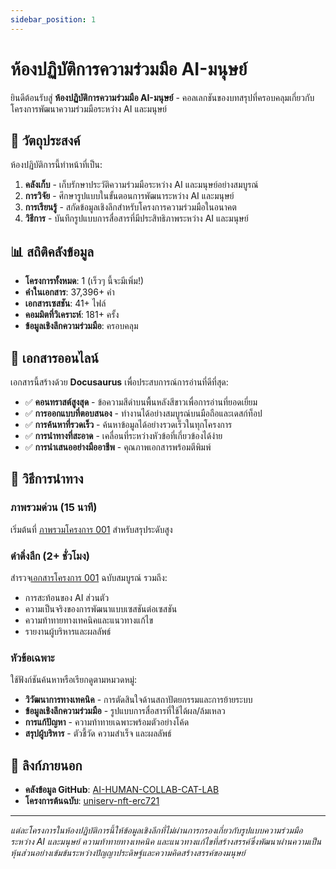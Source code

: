 ```yaml
---
sidebar_position: 1
---
```


# ห้องปฏิบัติการความร่วมมือ AI-มนุษย์

ยินดีต้อนรับสู่ **ห้องปฏิบัติการความร่วมมือ AI-มนุษย์** - คอลเลกชันของบทสรุปที่ครอบคลุมเกี่ยวกับโครงการพัฒนาความร่วมมือระหว่าง AI และมนุษย์

## 🎯 วัตถุประสงค์

ห้องปฏิบัติการนี้ทำหน้าที่เป็น:

1. **คลังเก็บ** - เก็บรักษาประวัติความร่วมมือระหว่าง AI และมนุษย์อย่างสมบูรณ์
2. **การวิจัย** - ศึกษารูปแบบในขั้นตอนการพัฒนาระหว่าง AI และมนุษย์  
3. **การเรียนรู้** - สกัดข้อมูลเชิงลึกสำหรับโครงการความร่วมมือในอนาคต
4. **วิธีการ** - บันทึกรูปแบบการสื่อสารที่มีประสิทธิภาพระหว่าง AI และมนุษย์

## 📊 สถิติคลังข้อมูล

- **โครงการทั้งหมด**: 1 (เร็วๆ นี้จะมีเพิ่ม!)
- **คำในเอกสาร**: 37,396+ คำ
- **เอกสารเซสชัน**: 41+ ไฟล์
- **คอมมิตที่วิเคราะห์**: 181+ ครั้ง
- **ข้อมูลเชิงลึกความร่วมมือ**: ครอบคลุม

## 🚀 เอกสารออนไลน์

เอกสารนี้สร้างด้วย **Docusaurus** เพื่อประสบการณ์การอ่านที่ดีที่สุด:

- ✅ **คอนทราสต์สูงสุด** - ข้อความสีดำบนพื้นหลังสีขาวเพื่อการอ่านที่ยอดเยี่ยม
- ✅ **การออกแบบที่ตอบสนอง** - ทำงานได้อย่างสมบูรณ์บนมือถือและเดสก์ท็อป
- ✅ **การค้นหาที่รวดเร็ว** - ค้นหาข้อมูลได้อย่างรวดเร็วในทุกโครงการ
- ✅ **การนำทางที่สะอาด** - เคลื่อนที่ระหว่างหัวข้อที่เกี่ยวข้องได้ง่าย
- ✅ **การนำเสนออย่างมืออาชีพ** - คุณภาพเอกสารพร้อมตีพิมพ์

## 📖 วิธีการนำทาง

### ภาพรวมด่วน (15 นาที)
เริ่มต้นที่ [ภาพรวมโครงการ 001](./uniserv-nft-carbon-credit/PROJECT_OVERVIEW) สำหรับสรุประดับสูง

### ดำดิ่งลึก (2+ ชั่วโมง)
สำรวจ[เอกสารโครงการ 001](./uniserv-nft-carbon-credit/) ฉบับสมบูรณ์ รวมถึง:
- การสะท้อนของ AI ส่วนตัว
- ความเป็นจริงของการพัฒนาแบบเซสชันต่อเซสชัน
- ความท้าทายทางเทคนิคและแนวทางแก้ไข
- รายงานผู้บริหารและผลลัพธ์

### หัวข้อเฉพาะ
ใช้ฟังก์ชันค้นหาหรือเรียกดูตามหมวดหมู่:
- **วิวัฒนาการทางเทคนิค** - การตัดสินใจด้านสถาปัตยกรรมและการย้ายระบบ
- **ข้อมูลเชิงลึกความร่วมมือ** - รูปแบบการสื่อสารที่ใช้ได้ผล/ล้มเหลว
- **การแก้ปัญหา** - ความท้าทายเฉพาะพร้อมตัวอย่างโค้ด
- **สรุปผู้บริหาร** - ตัวชี้วัด ความสำเร็จ และผลลัพธ์

## 🔗 ลิงก์ภายนอก

- **คลังข้อมูล GitHub**: [AI-HUMAN-COLLAB-CAT-LAB](https://github.com/alchemycat/AI-HUMAN-COLLAB-CAT-LAB)
- **โครงการต้นฉบับ**: [uniserv-nft-erc721](https://github.com/alchemycat/uniserv-nft-erc721)

---

*แต่ละโครงการในห้องปฏิบัติการนี้ให้ข้อมูลเชิงลึกที่ไม่ผ่านการกรองเกี่ยวกับรูปแบบความร่วมมือระหว่าง AI และมนุษย์ ความท้าทายทางเทคนิค และแนวทางแก้ไขที่สร้างสรรค์ซึ่งพัฒนาผ่านความเป็นหุ้นส่วนอย่างเข้มข้นระหว่างปัญญาประดิษฐ์และความคิดสร้างสรรค์ของมนุษย์*